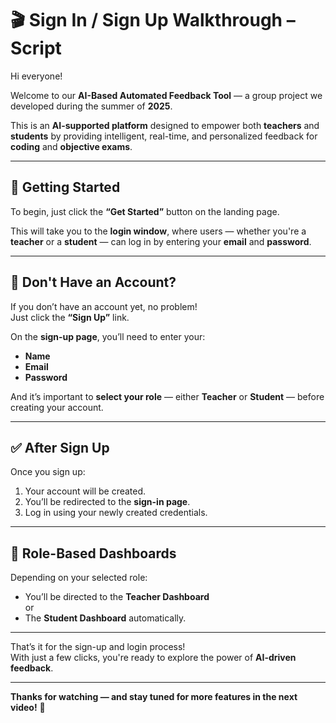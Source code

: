 # 🎬 Sign In / Sign Up Walkthrough – Script

Hi everyone!

Welcome to our **AI-Based Automated Feedback Tool** — a group project we developed during the summer of **2025**.

This is an **AI-supported platform** designed to empower both **teachers** and **students** by providing intelligent, real-time, and personalized feedback for **coding** and **objective exams**.

---

## 🚀 Getting Started

To begin, just click the **“Get Started”** button on the landing page.

This will take you to the **login window**, where users — whether you're a **teacher** or a **student** — can log in by entering your **email** and **password**.

---

## 📝 Don't Have an Account?

If you don’t have an account yet, no problem!  
Just click the **“Sign Up”** link.

On the **sign-up page**, you’ll need to enter your:

- **Name**
- **Email**
- **Password**

And it’s important to **select your role** — either **Teacher** or **Student** — before creating your account.

---

## ✅ After Sign Up

Once you sign up:

1. Your account will be created.
2. You’ll be redirected to the **sign-in page**.
3. Log in using your newly created credentials.

---

## 🧭 Role-Based Dashboards

Depending on your selected role:

- You’ll be directed to the **Teacher Dashboard**  
  or  
- The **Student Dashboard** automatically.

---

That’s it for the sign-up and login process!  
With just a few clicks, you're ready to explore the power of **AI-driven feedback**.

---

**Thanks for watching — and stay tuned for more features in the next video!** 🎉
